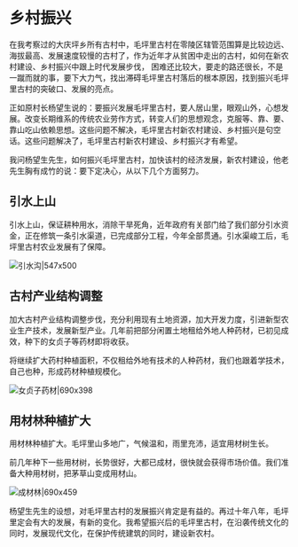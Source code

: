 # 乡村振兴
在我考察过的大庆坪乡所有古村中，毛坪里古村在零陵区辖管范围算是比较边远、海拔最高、发展速度较慢的古村了，作为近年才从贫困中走出的古村，如何在新农村建设、乡村振兴中跟上时代发展步伐，
困难还比较大，要走的路还很长，不是一蹴而就的事，要下大力气，找出滞碍毛坪里古村落后的根本原因，找到振兴毛坪里古村的突破口、发展的亮点。

正如原村长杨望生说的：要振兴发展毛坪里古村，要人居山里，眼观山外，心想发展。改变长期维系的传统农业劳作方式，转变人们的思想观念，克服等、靠、要、靠山吃山依赖思想。这些问题不解决，毛坪里古村新农村建设、乡村振兴是句空话。这些问题解决了，毛坪里古村新农村建设、乡村振兴才有希望。

我问杨望生先生，如何振兴毛坪里古村，加快该村的经济发展，新农村建设，他老先生胸有成竹的说：要下定决心，从以下几个方面努力。

## 引水上山
引水上山，保证耕种用水，消除干旱死角，近年政府有关部门给了我们部分引水资金，正在修筑一条引水渠道，已完成部分工程，今年全部贯通。引水渠峻工后，毛坪里古村农业发展有了保障。

![引水沟|547x500](https://cdn.ossez.com/discourse-uploads/original/2X/9/98a288574aff9e88b267352f1f7fc67eee758230.jpeg ':size=547')


## 古村产业结构调整
加大古村产业结构调整步伐，充分利用现有土地资源，加大开发力度，引进新型农业生产技术，发展新型产业。几年前把部分闲置土地租给外地人种药材，已初见成效，种下的女贞子等药材即将收获。

将继续扩大药村种植面积，不仅租给外地有技术的人种药材，我们也跟着学技术，自己也种，形成药材种植规模化。

![女贞子药材|690x398](https://cdn.ossez.com/discourse-uploads/original/2X/6/67f54267b5dda557162325147957b1797fca6be3.jpeg ':size=690')


## 用材林种植扩大
用材林种植扩大。毛坪里山多地广，气候温和，雨里充沛，适宜用材树生长。

前几年种下一些用材树，长势很好，大都已成材，很快就会获得市场价值。我们准备大种用材树，把茅草山变成用材山。

![成材林|690x459](https://cdn.ossez.com/discourse-uploads/original/2X/e/efbe17829f3f2418c9acde8aa724afa475ef3d1a.jpeg ':size=690')

杨望生先生的设想，对毛坪里古村的发展振兴肯定是有益的。再过十年八年，毛坪里定会有大的发展，有新的变化。我希望振兴后的毛坪里古村，在沿袭传统文化的同时，发展现代文化，在保护传统建筑的同时，建设新农村。

